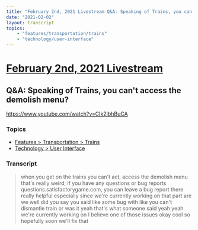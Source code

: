 ```yaml
---
title: "February 2nd, 2021 Livestream Q&A: Speaking of Trains, you can't access the demolish menu?"
date: "2021-02-02"
layout: transcript
topics:
    - "features/transportation/trains"
    - "technology/user-interface"
---
```

# [February 2nd, 2021 Livestream](../2021-02-02.md)
## Q&A: Speaking of Trains, you can't access the demolish menu?
https://www.youtube.com/watch?v=CIk2IbhBuCA

### Topics
* [Features > Transportation > Trains](../topics/features/transportation/trains.md)
* [Technology > User Interface](../topics/technology/user-interface.md)

### Transcript

> when you get on the trains you can't act, access the demolish menu that's really weird, if you have any questions or bug reports questions.satisfactorygame.com, you can leave a bug report there really helpful especially since we're currently working on that part are we well did you say you said like some bug with like you can't dismantle train or was it yeah that's what someone said yeah yeah we're currently working on I believe one of those issues okay cool so hopefully soon we'll fix that
